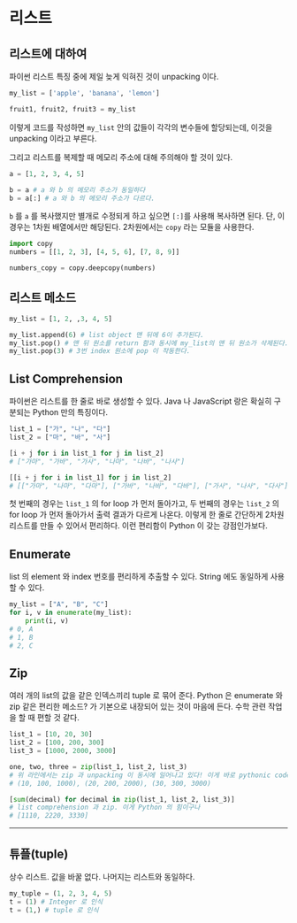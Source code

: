 # 리스트

## 리스트에 대하여
파이썬 리스트 특징 중에 제일 늦게 익혀진 것이 unpacking 이다.
```python
my_list = ['apple', 'banana', 'lemon']

fruit1, fruit2, fruit3 = my_list
```
이렇게 코드를 작성하면 `my_list` 안의 값들이 각각의 변수들에 할당되는데, 이것을 unpacking 이라고 부른다.

그리고 리스트를 복제할 때 메모리 주소에 대해 주의해야 할 것이 있다.
```python
a = [1, 2, 3, 4, 5]

b = a # a 와 b 의 메모리 주소가 동일하다
b = a[:] # a 와 b 의 메모리 주소가 다르다.
```
`b` 를 `a` 를 복사했지만 별개로 수정되게 하고 싶으면 `[:]`를 사용해 복사하면 된다.
단, 이 경우는 1차원 배열에서만 해당된다. 2차원에서는 `copy` 라는 모듈을 사용한다.
```python
import copy
numbers = [[1, 2, 3], [4, 5, 6], [7, 8, 9]]

numbers_copy = copy.deepcopy(numbers)
```

## 리스트 메소드

```python
my_list = [1, 2, ,3, 4, 5]

my_list.append(6) # list object 맨 뒤에 6이 추가된다.
my_list.pop() # 맨 뒤 원소를 return 함과 동시에 my_list의 맨 뒤 원소가 삭제된다.
my_list.pop(3) # 3번 index 원소에 pop 이 작동한다.
```

## List Comprehension
파이썬은 리스트를 한 줄로 바로 생성할 수 있다. Java 나 JavaScript 랑은 확실히 구분되는 Python 만의 특징이다.
```python
list_1 = ["가", "나", "다"]
list_2 = ["마", "바", "사"]

[i + j for i in list_1 for j in list_2]
# ["가마", "가바", "가사", "나마", "나바", "나사"]

[[i + j for i in list_1] for j in list_2]
# [["가마", "나마", "다마"], ["가바", "나바", "다바"], ["가사", "나사", "다사"]]
```
첫 번째의 경우는 `list_1` 의 for loop 가 먼저 돌아가고, 두 번째의 경우는 `list_2` 의 for loop 가 먼저 돌아가서 출력 결과가 다르게 나온다.
이렇게 한 줄로 간단하게 2차원 리스트를 만들 수 있어서 편리하다. 이런 편리함이 Python 이 갖는 강점인가보다.

## Enumerate
list 의 element 와 index 번호를 편리하게 추출할 수 있다. String 에도 동일하게 사용할 수 있다.
```python
my_list = ["A", "B", "C"]
for i, v in enumerate(my_list):
    print(i, v)
# 0, A
# 1, B
# 2, C
```

## Zip
여러 개의 list의 값을 같은 인덱스끼리 tuple 로 묶어 준다. Python 은 enumerate 와 zip 같은 편리한 메소드? 가 기본으로 내장되어 있는 것이 마음에 든다. 수학 관련 작업을 할 때 편할 것 같다.
```python
list_1 = [10, 20, 30]
list_2 = [100, 200, 300]
list_3 = [1000, 2000, 3000]

one, two, three = zip(list_1, list_2, list_3)
# 위 라인에서는 zip 과 unpacking 이 동시에 일어나고 있다! 이게 바로 pythonic code 인가
# (10, 100, 1000), (20, 200, 2000), (30, 300, 3000)

[sum(decimal) for decimal in zip(list_1, list_2, list_3)]
# list comprehension 과 zip. 이게 Python 의 힘이구나
# [1110, 2220, 3330]
```

---
## 튜플(tuple)
상수 리스트. 값을 바꿀 없다. 나머지는 리스트와 동일하다.
```python
my_tuple = (1, 2, 3, 4, 5)
t = (1) # Integer 로 인식
t = (1,) # tuple 로 인식
```

